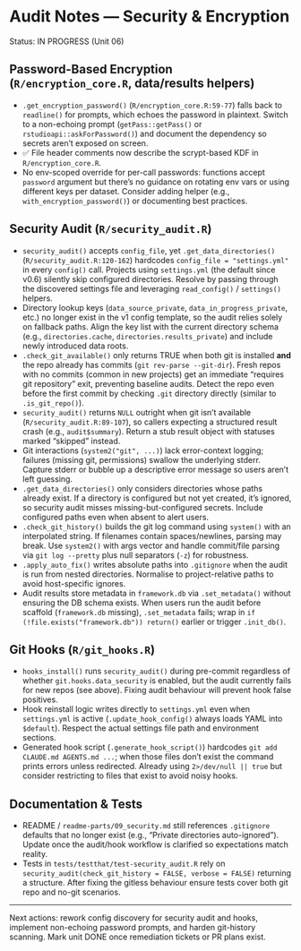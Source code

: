 # Audit Notes — Security & Encryption

Status: IN PROGRESS (Unit 06)

## Password-Based Encryption (`R/encryption_core.R`, data/results helpers)
- `.get_encryption_password()` (`R/encryption_core.R:59-77`) falls back to `readline()` for prompts, which echoes the password in plaintext. Switch to a non-echoing prompt (`getPass::getPass()` or `rstudioapi::askForPassword()`) and document the dependency so secrets aren’t exposed on screen.
- ✅ File header comments now describe the scrypt-based KDF in `R/encryption_core.R`.
- No env-scoped override for per-call passwords: functions accept `password` argument but there’s no guidance on rotating env vars or using different keys per dataset. Consider adding helper (e.g., `with_encryption_password()`) or documenting best practices.

## Security Audit (`R/security_audit.R`)
- `security_audit()` accepts `config_file`, yet `.get_data_directories()` (`R/security_audit.R:120-162`) hardcodes `config_file = "settings.yml"` in every `config()` call. Projects using `settings.yml` (the default since v0.6) silently skip configured directories. Resolve by passing through the discovered settings file and leveraging `read_config()` / `settings()` helpers.
- Directory lookup keys (`data_source_private`, `data_in_progress_private`, etc.) no longer exist in the v1 config template, so the audit relies solely on fallback paths. Align the key list with the current directory schema (e.g., `directories.cache`, `directories.results_private`) and include newly introduced data roots.
- `.check_git_available()` only returns TRUE when both git is installed **and** the repo already has commits (`git rev-parse --git-dir`). Fresh repos with no commits (common in new projects) get an immediate “requires git repository” exit, preventing baseline audits. Detect the repo even before the first commit by checking `.git` directory directly (similar to `.is_git_repo()`).
- `security_audit()` returns `NULL` outright when git isn’t available (`R/security_audit.R:89-107`), so callers expecting a structured result crash (e.g., `audit$summary`). Return a stub result object with statuses marked “skipped” instead.
- Git interactions (`system2("git", ...)`) lack error-context logging; failures (missing git, permissions) swallow the underlying stderr. Capture stderr or bubble up a descriptive error message so users aren’t left guessing.
- `.get_data_directories()` only considers directories whose paths already exist. If a directory is configured but not yet created, it’s ignored, so security audit misses missing-but-configured secrets. Include configured paths even when absent to alert users.
- `.check_git_history()` builds the git log command using `system()` with an interpolated string. If filenames contain spaces/newlines, parsing may break. Use `system2()` with args vector and handle commit/file parsing via `git log --pretty` plus null separators (`-z`) for robustness.
- `.apply_auto_fix()` writes absolute paths into `.gitignore` when the audit is run from nested directories. Normalise to project-relative paths to avoid host-specific ignores.
- Audit results store metadata in `framework.db` via `.set_metadata()` without ensuring the DB schema exists. When users run the audit before scaffold (`framework.db` missing), `.set_metadata` fails; wrap in `if (!file.exists("framework.db")) return()` earlier or trigger `.init_db()`.

## Git Hooks (`R/git_hooks.R`)
- `hooks_install()` runs `security_audit()` during pre-commit regardless of whether `git.hooks.data_security` is enabled, but the audit currently fails for new repos (see above). Fixing audit behaviour will prevent hook false positives.
- Hook reinstall logic writes directly to `settings.yml` even when `settings.yml` is active (`.update_hook_config()` always loads YAML into `$default`). Respect the actual settings file path and environment sections.
- Generated hook script (`.generate_hook_script()`) hardcodes `git add CLAUDE.md AGENTS.md ...`; when those files don’t exist the command prints errors unless redirected. Already using `2>/dev/null || true` but consider restricting to files that exist to avoid noisy hooks.

## Documentation & Tests
- README / `readme-parts/09_security.md` still references `.gitignore` defaults that no longer exist (e.g., “Private directories auto-ignored”). Update once the audit/hook workflow is clarified so expectations match reality.
- Tests in `tests/testthat/test-security_audit.R` rely on `security_audit(check_git_history = FALSE, verbose = FALSE)` returning a structure. After fixing the gitless behaviour ensure tests cover both git repo and no-git scenarios.

---

Next actions: rework config discovery for security audit and hooks, implement non-echoing password prompts, and harden git-history scanning. Mark unit DONE once remediation tickets or PR plans exist.
